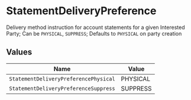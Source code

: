 # StatementDeliveryPreference

Delivery method instruction for account statements for a given Interested Party; Can be `PHYSICAL`, `SUPPRESS`; Defaults to `PHYSICAL` on party creation


## Values

| Name                                  | Value                                 |
| ------------------------------------- | ------------------------------------- |
| `StatementDeliveryPreferencePhysical` | PHYSICAL                              |
| `StatementDeliveryPreferenceSuppress` | SUPPRESS                              |